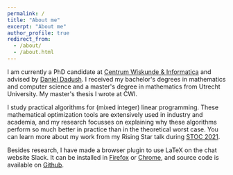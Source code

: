 ```yaml
---
permalink: /
title: "About me"
excerpt: "About me"
author_profile: true
redirect_from:
  - /about/
  - /about.html
---
```


I am currently a PhD candidate at [Centrum Wiskunde & Informatica](https://www.cwi.nl)
and advised by [Daniel Dadush](https://homepages.cwi.nl/~dadush/). I received my
bachelor's degrees in mathematics and computer science and a master's degree in mathematics from Utrecht
University. My master's thesis I wrote at CWI.

I study practical algorithms for (mixed integer) linear programming.
These mathematical optimization tools are extensively used in industry and academia,
and my research focusses on explaining why these algorithms
perform so much better in practice than in the theoretical worst case.
You can learn more about my work from my Rising Star talk during
[STOC 2021](https://www.youtube.com/watch?v=S-poynfWfTA).

Besides research, I have made a browser plugin to use LaTeX on the chat website Slack.
It can be installed in [Firefox](https://addons.mozilla.org/nl/firefox/addon/latex-in-slack/)
or [Chrome](https://chrome.google.com/webstore/detail/latex-in-slack/pfcfelfnpbnboelkjedecjipaibpnfja),
and source code is available on [Github](https://github.com/sophiehuiberts/katex-with-slack).
